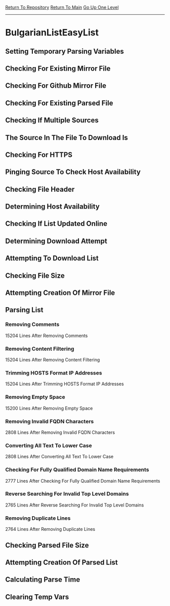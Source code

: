 [Return To Repository](https://github.com/deathbybandaid/piholeparser/)
[Return To Main](https://github.com/deathbybandaid/piholeparser/blob/master/RecentRunLogs/Mainlog.md)
[Go Up One Level](https://github.com/deathbybandaid/piholeparser/blob/master/RecentRunLogs/TopLevelScripts/30-Processing-External-Blacklists.md)
____________________________________
# BulgarianListEasyList
## Setting Temporary Parsing Variables
## Checking For Existing Mirror File
## Checking For Github Mirror File
## Checking For Existing Parsed File
## Checking If Multiple Sources
## The Source In The File To Download Is
## Checking For HTTPS
## Pinging Source To Check Host Availability
## Checking File Header
## Determining Host Availability
## Checking If List Updated Online
## Determining Download Attempt
## Attempting To Download List
## Checking File Size
## Attempting Creation Of Mirror File
## Parsing List
### Removing Comments
15204 Lines After Removing Comments
### Removing Content Filtering
15204 Lines After Removing Content Filtering
### Trimming HOSTS Format IP Addresses
15204 Lines After Trimming HOSTS Format IP Addresses
### Removing Empty Space
15200 Lines After Removing Empty Space
### Removing Invalid FQDN Characters
2808 Lines After Removing Invalid FQDN Characters
### Converting All Text To Lower Case
2808 Lines After Converting All Text To Lower Case
### Checking For Fully Qualified Domain Name Requirements
2777 Lines After Checking For Fully Qualified Domain Name Requirements
### Reverse Searching For Invalid Top Level Domains
2765 Lines After Reverse Searching For Invalid Top Level Domains
### Removing Duplicate Lines
2764 Lines After Removing Duplicate Lines
## Checking Parsed File Size
## Attempting Creation Of Parsed List
## Calculating Parse Time
## Clearing Temp Vars
